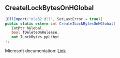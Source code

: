 ## CreateILockBytesOnHGlobal

```csharp
[DllImport("ole32.dll", SetLastError = true)]
public static extern int CreateILockBytesOnHGlobal(
   IntPtr hGlobal,
   bool fDeleteOnRelease,
   out ILockBytes ppLkbyt
);
```

Microsoft documentation: [Link](https://learn.microsoft.com/en-us/windows/win32/api/coml2api/nf-coml2api-createilockbytesonhglobal)
